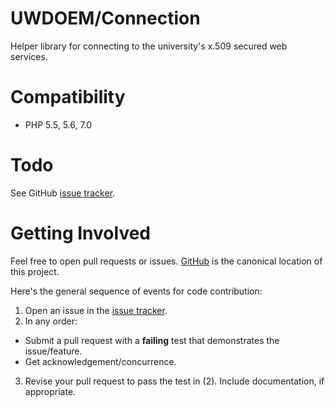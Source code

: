 
UWDOEM/Connection
=============

Helper library for connecting to the university's x.509 secured web services.

Compatibility
=============

* PHP 5.5, 5.6, 7.0

Todo
====

See GitHub [issue tracker](https://github.com/UWEnrollmentManagement/Connection/issues/).


Getting Involved
================

Feel free to open pull requests or issues. [GitHub](https://github.com/UWEnrollmentManagement/Connection) is the canonical location of this project.

Here's the general sequence of events for code contribution:

1. Open an issue in the [issue tracker](https://github.com/UWEnrollmentManagement/Connection/issues/).
2. In any order:
  * Submit a pull request with a **failing** test that demonstrates the issue/feature.
  * Get acknowledgement/concurrence.
3. Revise your pull request to pass the test in (2). Include documentation, if appropriate.
